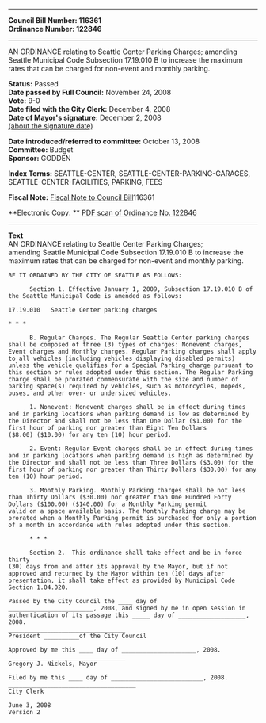 * * * * *  
  
**Council Bill Number: [](#h0)[](#h2)116361**   
**Ordinance Number: 122846**  
  
* * * * *  
  
AN ORDINANCE relating to Seattle Center Parking Charges; amending Seattle Municipal Code Subsection 17.19.010 B to increase the maximum rates that can be charged for non-event and monthly parking.  
  
**Status:** Passed   
**Date passed by Full Council:** November 24, 2008   
**Vote:** 9-0   
**Date filed with the City Clerk:** December 4, 2008   
**Date of Mayor's signature:** December 2, 2008   
[(about the signature date)](/~public/approvaldate.htm)   
  
  
**Date introduced/referred to committee:** October 13, 2008   
**Committee:** Budget   
**Sponsor:** GODDEN   
  
**Index Terms:** SEATTLE-CENTER, SEATTLE-CENTER-PARKING-GARAGES, SEATTLE-CENTER-FACILITIES, PARKING, FEES  
  
**Fiscal Note:** [Fiscal Note to Council Bill](http://clerk.seattle.gov/~public/fnote/116361.htm)[](#h1)[](#h3)116361  
  
**Electronic Copy: ** [PDF scan of Ordinance No. 122846](/~archives/Ordinances/Ord_122846.pdf)  
  
* * * * *  
  
**Text**  
    AN ORDINANCE relating to Seattle Center Parking Charges;  
    amending Seattle Municipal Code Subsection 17.19.010 B to increase the  
    maximum rates that can be charged for non-event and monthly parking.  
  
    BE IT ORDAINED BY THE CITY OF SEATTLE AS FOLLOWS:  
  
          Section 1. Effective January 1, 2009, Subsection 17.19.010 B of  
    the Seattle Municipal Code is amended as follows:  
  
    17.19.010   Seattle Center parking charges  
  
    * * *  
  
          B. Regular Charges. The Regular Seattle Center parking charges  
    shall be composed of three (3) types of charges: Nonevent charges,  
    Event charges and Monthly charges. Regular Parking charges shall apply  
    to all vehicles (including vehicles displaying disabled permits)  
    unless the vehicle qualifies for a Special Parking charge pursuant to  
    this section or rules adopted under this section. The Regular Parking  
    charge shall be prorated commensurate with the size and number of  
    parking space(s) required by vehicles, such as motorcycles, mopeds,  
    buses, and other over- or undersized vehicles.  
  
          1. Nonevent: Nonevent charges shall be in effect during times  
    and in parking locations when parking demand is low as determined by  
    the Director and shall not be less than One Dollar ($1.00) for the  
    first hour of parking nor greater than Eight Ten Dollars  
    ($8.00) ($10.00) for any ten (10) hour period.  
  
          2. Event: Regular Event charges shall be in effect during times  
    and in parking locations when parking demand is high as determined by  
    the Director and shall not be less than Three Dollars ($3.00) for the  
    first hour of parking nor greater than Thirty Dollars ($30.00) for any  
    ten (10) hour period.  
  
          3. Monthly Parking. Monthly Parking charges shall be not less  
    than Thirty Dollars ($30.00) nor greater than One Hundred Forty  
    Dollars ($100.00) ($140.00) for a Monthly Parking permit  
    valid on a space available basis. The Monthly Parking charge may be  
    prorated when a Monthly Parking permit is purchased for only a portion  
    of a month in accordance with rules adopted under this section.  
  
          * * *  
  
          Section 2.  This ordinance shall take effect and be in force thirty  
    (30) days from and after its approval by the Mayor, but if not  
    approved and returned by the Mayor within ten (10) days after  
    presentation, it shall take effect as provided by Municipal Code  
    Section 1.04.020.  
  
    Passed by the City Council the ____ day of  
    ________________________, 2008, and signed by me in open session in  
    authentication of its passage this _____ day of ___________________, 2008.  
    _________________________________  
    President __________of the City Council  
  
    Approved by me this ____ day of _____________________, 2008.  
    _________________________________  
    Gregory J. Nickels, Mayor  
  
    Filed by me this ____ day of __________________________, 2008.  
    ____________________________________  
    City Clerk  
  
    June 3, 2008  
    Version 2  
